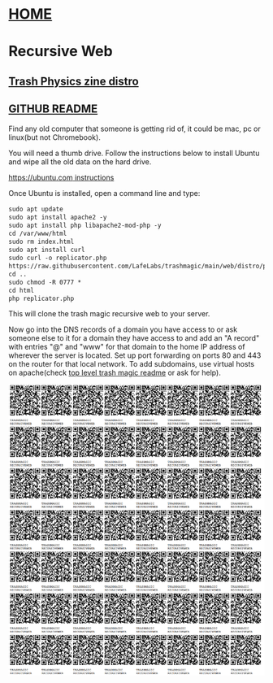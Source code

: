 # [HOME](index.html)

# Recursive Web

## [Trash Physics zine distro](http://distro.trashphysics.org)

## [GITHUB README](https://github.com/LafeLabs/trashmagic/tree/main/web/distro)

Find any old computer that someone is getting rid of, it could be mac, pc or linux(but not Chromebook).  

You will need a thumb drive.  Follow the instructions below to install Ubuntu and wipe all the old data on the hard drive.

[https://ubuntu.com instructions](https://ubuntu.com/tutorials/install-ubuntu-desktop#1-overview)

Once Ubuntu is installed, open a command line and type:

```
sudo apt update
sudo apt install apache2 -y
sudo apt install php libapache2-mod-php -y
cd /var/www/html
sudo rm index.html
sudo apt install curl
sudo curl -o replicator.php https://raw.githubusercontent.com/LafeLabs/trashmagic/main/web/distro/php/replicator.txt
cd ..
sudo chmod -R 0777 *
cd html
php replicator.php
```

This will clone the trash magic recursive web to your server. 

Now go into the DNS records of a domain you have access to or ask someone else to it for a domain they have access to and add an "A record" with entries "@" and "www" for that domain to the home IP address of wherever the server is located.  Set up port forwarding on ports 80 and 443 on the router for that local network.  To add subdomains, use virtual hosts on apache(check [top level trash magic readme](https://github.com/LafeLabs/trashmagic/blob/main/README.md) or ask for help).

![](https://raw.githubusercontent.com/LafeLabs/trashmagic/main/media/trashmagic/qrcode-pages/recursiveweb.png)
